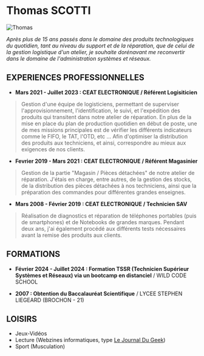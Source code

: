 # Thomas SCOTTI
![Thomas](https://media.licdn.com/dms/image/D4E03AQEtqZlVq6TOcg/profile-displayphoto-shrink_800_800/0/1699430579800?e=2147483647&v=beta&t=st-l1JcH6w1-7wyduCaNmxDIZSJ5ilB7q49aIPidIjo)

_Après plus de 15 ans passés dans le domaine des
produits technologiques du quotidien, tant au niveau
du support et de la réparation, que de celui de la
gestion logistique d'un atelier, je souhaite dorénavant me reconvertir dans le domaine de l'administration systèmes et réseaux._


## EXPERIENCES PROFESSIONNELLES
 * **Mars 2021 - Juillet 2023 : CEAT ELECTRONIQUE / Référent Logisiticien**
> Gestion d'une équipe de logisticiens, permettant de
superviser l'approvisionnement, l'identification, le suivi, et
l'expédition des produits qui transitent dans notre atelier de
réparation. En plus de la mise en place du plan de production
quotidien en début de poste, une de mes missions principales
est de vérifier les différents indicateurs comme le FIFO, le
TAT, l'OTD, etc ... Afin d'optimiser la distribution des produits
aux techniciens, et ainsi, correspondre au mieux aux
exigences de nos clients.

 * **Fevrier 2019 - Mars 2021 : CEAT ELECTRONIQUE / Référent Magasinier**
> Gestion de la partie "Magasin / Pièces détachées" de notre
atelier de réparation. J'étais en charge, entre autres, de la
gestion des stocks, de la distribution des pièces détachées à
nos techniciens, ainsi que la préparation des commandes
pour différentes grandes enseignes.

 * **Mars 2008 - Février 2019 : CEAT ELECTRONIQUE / Technicien SAV**
> Réalisation de diagnostics et réparation de téléphones
portables (puis de smartphones) et de Notebooks de
grandes marques. Pendant deux ans, j'ai également procédé
aux différents tests nécessaires avant la remise des produits
aux clients.


## FORMATIONS

 * **Février 2024 - Juillet 2024 : Formation TSSR (Technicien Supérieur Systèmes et Réseaux) via un bootcamp en distanciel** / WILD CODE SCHOOL

 * **2007 : Obtention du Baccalauréat Scientifique** / LYCEE STEPHEN LIEGEARD (BROCHON - 21)


## LOISIRS

 * Jeux-Vidéos
 * Lecture (Webzines informatiques, type [Le Journal Du Geek](https://www.journaldugeek.com/))
 * Sport (Musculation)
